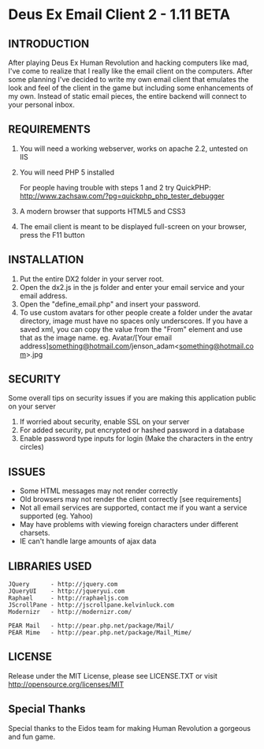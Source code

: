 Deus Ex Email Client 2 - 1.11 BETA
=========

INTRODUCTION
----------------------------------------------------------------------
After playing Deus Ex Human Revolution and hacking computers like mad,
I've come to realize that I really like the email client on the computers.
After some planning I've decided to write my own email client that emulates
the look and feel of the client in the game but including some enhancements of
my own. Instead of static email pieces, the entire backend will connect
to your personal inbox.



REQUIREMENTS
----------------------------------------------------------------------
1) You will need a working webserver, works on apache 2.2, untested on IIS
2) You will need PHP 5 installed

	For people having trouble with steps 1 and 2 try QuickPHP: http://www.zachsaw.com/?pg=quickphp_php_tester_debugger

3) A modern browser that supports HTML5 and CSS3
4) The email client is meant to be displayed full-screen on your browser, press the F11 button



INSTALLATION
----------------------------------------------------------------------
1) Put the entire DX2 folder in your server root.
2) Open the dx2.js in the js folder and enter your email service and your email address.
3) Open the "define_email.php" and insert your password.
4) To use custom avatars for other people create a folder under the avatar directory,
   image must have no spaces only underscores. If you have a saved xml, you can copy the value from the "From" element
   and use that as the image name.
	eg. Avatar/[Your email address]something@hotmail.com/jenson_adam&lt;something@hotmail.com&gt;.jpg



SECURITY
----------------------------------------------------------------------
Some overall tips on security issues if you are making this application public on your server

1) If worried about security, enable SSL on your server
2) For added security, put encrypted or hashed password in a database
3) Enable password type inputs for login (Make the characters in the entry circles)



ISSUES
----------------------------------------------------------------------
- Some HTML messages may not render correctly
- Old browsers may not render the client correctly [see requirements]
- Not all email services are supported, contact me if you want a service supported (eg. Yahoo)
- May have problems with viewing foreign characters under different charsets.
- IE can't handle large amounts of ajax data



LIBRARIES USED
----------------------------------------------------------------------
	JQuery 		- http://jquery.com
	JQueryUI 	- http://jqueryui.com
	Raphael		- http://raphaeljs.com
	JScrollPane - http://jscrollpane.kelvinluck.com
	Modernizr	- http://modernizr.com/
	
	PEAR Mail	- http://pear.php.net/package/Mail/
	PEAR Mime	- http://pear.php.net/package/Mail_Mime/



LICENSE
----------------------------------------------------------------------
Release under the MIT License, please see LICENSE.TXT or visit
http://opensource.org/licenses/MIT



Special Thanks
----------------------------------------------------------------------
Special thanks to the Eidos team for making Human Revolution a
gorgeous and fun game.